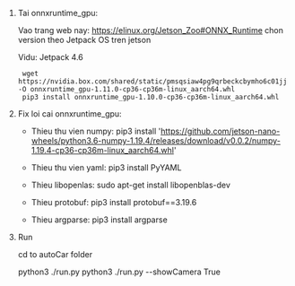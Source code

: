 
1. Tai onnxruntime_gpu:

    Vao trang web nay: https://elinux.org/Jetson_Zoo#ONNX_Runtime
    chon version theo Jetpack OS tren jetson

    Vidu: Jetpack 4.6

        wget https://nvidia.box.com/shared/static/pmsqsiaw4pg9qrbeckcbymho6c01jj4z.whl -O onnxruntime_gpu-1.11.0-cp36-cp36m-linux_aarch64.whl
        pip3 install onnxruntime_gpu-1.10.0-cp36-cp36m-linux_aarch64.whl

2. Fix loi cai onnxruntime_gpu:

    - Thieu thu vien numpy:
        pip3 install 'https://github.com/jetson-nano-wheels/python3.6-numpy-1.19.4/releases/download/v0.0.2/numpy-1.19.4-cp36-cp36m-linux_aarch64.whl'

    - Thieu thu vien yaml:
        pip3 install PyYAML
    
    - Thieu libopenlas:
        sudo apt-get install libopenblas-dev
    
    - Thieu protobuf:
        pip3 install protobuf==3.19.6

    - Thieu argparse:
        pip3 install argparse

3. Run

    cd to autoCar folder

    python3 ./run.py
    python3 ./run.py --showCamera True